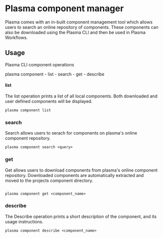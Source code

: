 # Plasma component manager

Plasma comes with an in-built component management tool which allows users to
search an online repository of components. These components can also be downloaded 
using the Plasma CLI and then be used in Plasma Workflows.

## Usage

Plasma CLI component operations

plasma component 
	- list
	- search
	- get
	- describe


#### list
The list operation prints a list of all local components. Both downloaded
and user defined components will be displayed.

```
plasma component list
```

### search
Search allows users to serach for components on plasma's online component
repository.

```
plasma component search <query>
```

### get 
Get allows users to download components from plasma's online component
repository. Downloaded components are automatically extracted and moved to
the projects component directory.

```

plasma component get <component_name>
```
### describe
The Describe operation prints a short description of the component, and its
usage instructions.

```
plasma component describe <component_name>
```

